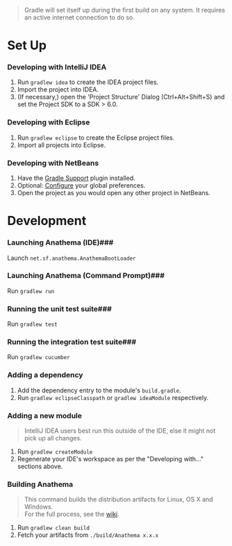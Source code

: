 > Gradle will set itself up during the first build on any system. It requires an active internet connection to do so.

Set Up
======
### Developing with IntelliJ IDEA ###
1. Run ``gradlew idea`` to create the IDEA project files.
2. Import the project into IDEA.
3. (If necessary,) open the 'Project Structure' Dialog (Ctrl+Alt+Shift+S) and set the Project SDK to a SDK > 6.0.

### Developing with Eclipse ###
1. Run ``gradlew eclipse`` to create the Eclipse project files.
2. Import all projects into Eclipse.

### Developing with NetBeans ###
1. Have the [Gradle Support](http://plugins.netbeans.org/plugin/44510/gradle-support) plugin installed.
2. Optional: [Configure](https://github.com/kelemen/netbeans-gradle-project/wiki/Global-Settings) your global preferences.
3. Open the project as you would open any other project in NetBeans.

Development
===========
### Launching Anathema (IDE)###
Launch ``net.sf.anathema.AnathemaBootLoader``

### Launching Anathema (Command Prompt)###
Run `gradlew run`

### Running the unit test suite###
Run ``gradlew test``

### Running the integration test suite###
Run ``gradlew cucumber``

### Adding a dependency ###
1. Add the dependency entry to the module's ``build.gradle``.
2. Run ``gradlew eclipseClasspath`` or ``gradlew ideaModule`` respectively.

### Adding a new module ###
> IntelliJ IDEA users best run this outside of the IDE, else it might not pick up all changes.

1. Run ``gradlew createModule``
2. Regenerate your IDE's workspace as per the "Developing with..." sections above.

### Building Anathema ###
> This command builds the distribution artifacts for Linux, OS X and Windows.  
> For the full process, see the [wiki](https://github.com/anathema/anathema/wiki/How-to-release-a-new-version).

1. Run ``gradlew clean build``
2. Fetch your artifacts from ``./build/Anathema x.x.x``
